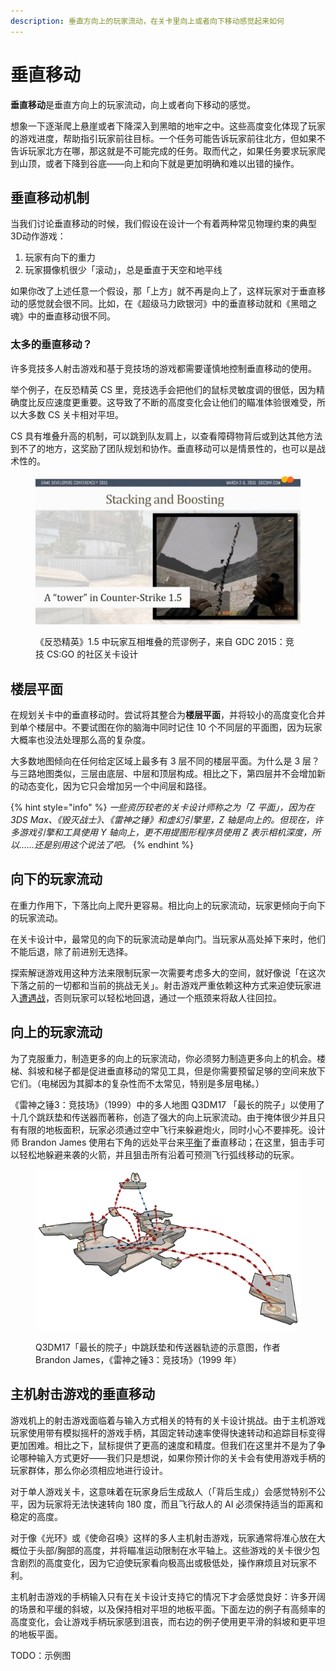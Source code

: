 ```yaml
---
description: 垂直方向上的玩家流动，在关卡里向上或者向下移动感觉起来如何
---
```


# 垂直移动

**垂直移动**是垂直方向上的玩家流动，向上或者向下移动的感觉。

想象一下逐渐爬上悬崖或者下降深入到黑暗的地牢之中。这些高度变化体现了玩家的游戏进度，帮助指引玩家前往目标。一个任务可能告诉玩家前往北方，但如果不告诉玩家北方在哪，那这就是不可能完成的任务。取而代之，如果任务要求玩家爬到山顶，或者下降到谷底——向上和向下就是更加明确和难以出错的操作。

## 垂直移动机制

当我们讨论垂直移动的时候，我们假设在设计一个有着两种常见物理约束的典型3D动作游戏：

1. 玩家有向下的重力
2. 玩家摄像机很少「滚动」，总是垂直于天空和地平线

如果你改了上述任意一个假设，那「上方」就不再是向上了，这样玩家对于垂直移动的感觉就会很不同。比如，在《超级马力欧银河》中的垂直移动就和《黑暗之魂》中的垂直移动很不同。

### 太多的垂直移动？

许多竞技多人射击游戏和基于竞技场的游戏都需要谨慎地控制垂直移动的使用。

举个例子，在反恐精英 CS 里，竞技选手会把他们的鼠标灵敏度调的很低，因为精确度比反应速度更重要。这导致了不断的高度变化会让他们的瞄准体验很难受，所以大多数 CS 关卡相对平坦。

CS 具有堆叠升高的机制，可以跳到队友肩上，以查看障碍物背后或到达其他方法到不了的地方，这奖励了团队规划和协作。垂直移动可以是情景性的，也可以是战术性的。

<figure><img src="../../../.gitbook/assets/verticality-1.png" alt=""><figcaption><p>《反恐精英》1.5 中玩家互相堆叠的荒谬例子，来自 GDC 2015：竞技 CS:GO 的社区关卡设计</p></figcaption></figure>

## 楼层平面

在规划关卡中的垂直移动时。尝试将其整合为**楼层平面**，并将较小的高度变化合并到单个楼层中。不要试图在你的脑海中同时记住 10 个不同层的平面图，因为玩家大概率也没法处理那么高的复杂度。

大多数地图倾向在任何给定区域上最多有 3 层不同的楼层平面。为什么是 3 层？与三路地图类似，三层由底层、中层和顶层构成。相比之下，第四层并不会增加新的动态变化，因为它只会增加另一个中间层和路径。

{% hint style="info" %}
_一些资历较老的关卡设计师称之为「Z 平面」，因为在 3DS Max、《毁灭战士》、《雷神之锤》和虚幻引擎里，Z 轴是向上的。但现在，许多游戏引擎和工具使用 Y 轴向上，更不用提图形程序员使用 Z 表示相机深度，所以……还是别用这个说法了吧。_
{% endhint %}

## 向下的玩家流动

在重力作用下，下落比向上爬升更容易。相比向上的玩家流动，玩家更倾向于向下的玩家流动。

在关卡设计中，最常见的向下的玩家流动是单向门。当玩家从高处掉下来时，他们不能后退，除了前进别无选择。

探索解谜游戏用这种方法来限制玩家一次需要考虑多大的空间，就好像说「在这次下落之前的一切都和当前的挑战无关」。射击游戏严重依赖这种方式来迫使玩家进入[遭遇战](../../combat/encounter.md)，否则玩家可以轻松地回退，通过一个瓶颈来将敌人往回拉。

## 向上的玩家流动

为了克服重力，制造更多的向上的玩家流动，你必须努力制造更多向上的机会。楼梯、斜坡和梯子都是促进垂直移动的常见工具，但是你需要预留足够的空间来放下它们。（电梯因为其脚本的复杂性而不太常见，特别是多层电梯。）

《雷神之锤3：竞技场》（1999）中的多人地图 Q3DM17 「最长的院子」以使用了十几个跳跃垫和传送器而著称，创造了强大的向上玩家流动。由于掩体很少并且只有有限的地板面积，玩家必须通过空中飞行来躲避炮火，同时小心不要摔死。设计师 Brandon James 使用右下角的远处平台来[平衡](../../combat/map_balance.md)了垂直移动；在这里，狙击手可以轻松地躲避来袭的火箭，并且狙击所有沿着可预测飞行弧线移动的玩家。

<figure><img src="../../../.gitbook/assets/verticality-2.png" alt=""><figcaption><p>Q3DM17「最长的院子」中跳跃垫和传送器轨迹的示意图，作者 Brandon James，《雷神之锤3：竞技场》（1999 年）</p></figcaption></figure>

## 主机射击游戏的垂直移动

游戏机上的射击游戏面临着与输入方式相关的特有的关卡设计挑战。由于主机游戏玩家使用带有模拟摇杆的游戏手柄，其固定转动速率使得快速转动和追踪目标变得更加困难。相比之下，鼠标提供了更高的速度和精度。但我们在这里并不是为了争论哪种输入方式更好——我们只是想说，如果你预计你的关卡会有使用游戏手柄的玩家群体，那么你必须相应地进行设计。

对于单人游戏关卡，这意味着在玩家身后生成敌人（「背后生成」）会感觉特别不公平，因为玩家将无法快速转向 180 度，而且飞行敌人的 AI 必须保持适当的距离和稳定的高度。

对于像《光环》或《使命召唤》这样的多人主机射击游戏，玩家通常将准心放在大概位于头部/胸部的高度，并将瞄准运动限制在水平轴上。这些游戏的关卡很少包含剧烈的高度变化，因为它迫使玩家看向极高出或极低处，操作麻烦且对玩家不利。

主机射击游戏的手柄输入只有在关卡设计支持它的情况下才会感觉良好：许多开阔的场景和平缓的斜坡，以及保持相对平坦的地板平面。下面左边的例子有高频率的高度变化，会让游戏手柄玩家感到沮丧，而右边的例子使用更平滑的斜坡和更平坦的地板平面。

TODO：示例图
